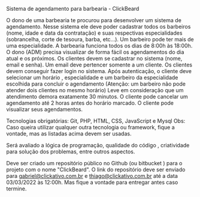 Sistema de agendamento para barbearia - ClickBeard

O dono de uma barbearia te procurou para desenvolver um sistema de agendamento.
Nesse sistema ele deve poder cadastrar todos os barbeiros (nome, idade e data da contratação) e suas respectivas especialidades (sobrancelha, corte de tesoura, barba, etc...).
Um barbeiro pode ter mais de uma especialidade.
A barbearia funciona todos os dias de 8:00h às 18:00h.
O dono (ADM) precisa visualizar de forma fácil os agendamentos do dia atual e os próximos.
Os clientes devem se cadastrar no sistema (nome, email e senha).
Um email deve pertencer somente a um cliente.
Os clientes devem conseguir fazer login no sistema.
Após autenticação, o cliente deve selecionar um horário , especialidade e um barbeiro da especialidade escolhida para concluir o agendamento (Atenção: um barbeiro não pode atender dois clientes no mesmo horário)
Leve em consideração que um atendimento demora exatamente 30 minutos.
O cliente pode cancelar um agendamento até 2 horas antes do horário marcado.
O cliente pode visualizar seus agendamentos.

Tecnologias obrigatórias: Git, PHP, HTML, CSS, JavaScript e Mysql
Obs: Caso queira utilizar qualquer outra tecnologia ou framework, fique a vontade, mas as listadas acima devem ser usadas.

Será avaliado a lógica de programação, qualidade do código , criatividade para solução dos problemas, entre outros aspectos.

Deve ser criado um repositório público no Github (ou bitbucket ) para o projeto com o nome "ClickBeard".
O link do repositório deve ser enviado para gabriel@clickativo.com.br e thiago@clickativo.com.br até a data 03/03/2022 às 12:00h. Mas fique a vontade para entregar antes caso termine.
